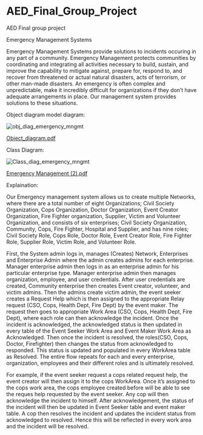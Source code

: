 # AED_Final_Group_Project
AED Final group project


Emergency Management Systems


Emergency Management Systems provide solutions to incidents occuring in any part of a community. Emergency Management protects communities by coordinating and integrating all activities necessary to build, sustain, and improve the capability to mitigate against, prepare for, respond to, and recover from threatened or actual natural disasters, acts of terrorism, or other man-made disasters.
An emergency is often complex and unpredictable, make it incredibly difficult for organizations if they don’t have adequate arrangements in place. Our management system provides solutions to these situations. 



Object diagram model diagram:

![obj_diag_emergency_mngmt](https://user-images.githubusercontent.com/113790377/206954640-f7bf6fa1-2b3d-450f-80b2-35f615892618.jpg)

[Object_diagram.pdf](https://github.com/siddheshdhavale/AED_Final_Group_Project/files/10204360/Object_diagram.pdf)

Class Diagram:

![Class_diag_emergency_mngmt](https://user-images.githubusercontent.com/113790377/206954743-9751d068-dc33-4ea3-a859-10b4298edea0.jpeg)

[Emergency Management (2).pdf](https://github.com/siddheshdhavale/AED_Final_Group_Project/files/10204359/Emergency.Management.2.pdf)


Explaination:

Our Emergency management system allows us to create multiple Networks, where there are a total number of eight Organizations; Civil Society Organization, Cops Organization, Doctor Organization, Event Creator Organization, Fire Fighter organization, Supplier, Victim and Volunteer Organization, and consists of six enterprises; Civil Society Organization, Community, Cops, Fire Fighter, Hospital and Supplier, and has nine roles; Civil Society Role, Cops Role, Doctor Role, Event Creator Role, Fire Fighter Role, Supplier Role, Victim Role, and Volunteer Role.

First, the System admin logs in, manages (Creates) Network, Enterprises and Enterprise Admin where the admin creates admins for each enterprise. Manager enterprise admin then logs in as an enterprise admin for his particular enterprise type. Manager enterprise admin then manages organization, employee, and user credentials. After user credentials are created, Community enterprise then creates Event creator, volunteer, and victim admins. Then the admins create victim admin, the event seeker creates a Request Help which is then assigned to the appropriate Relay request (CSO, Cops, Health Dept, Fire Dept) by the event maker. The request then goes to appropriate Work Area (CSO, Cops, Health Dept, Fire Dept), where each role can then acknowledge the incident. Once the incident is acknowledged, the acknowledged status is then updated in every table of the Event Seeker Work Area and Event Maker Work Area as Acknowledged. Then once the incident is resolved, the roles(CSO, Cops, Doctor, Firefighter) then changes the status from acknowledged to responded.
This status is updated and populated in every WorkArea table as Resolved.
The entire flow repeats for each and every enterprise, organization, employees and their different roles and is ultimately resolved.

For example, if the event seeker request a cops related request help, the event creator will then assign it to the cops WorkArea. Once it’s assigned to the cops work area, the cops employee created before will be able to see the reques help requested by the event seeker. Any cop will then acknowledge the incident  to himself. After acknowledgement, the status of the incident will then be updated in Event Seeker table and event maker table. A cop then resolves the incident and updates the incident status from acknowledged to resolved. Hence this will be reflected in every work area and the incident will be resolved.
